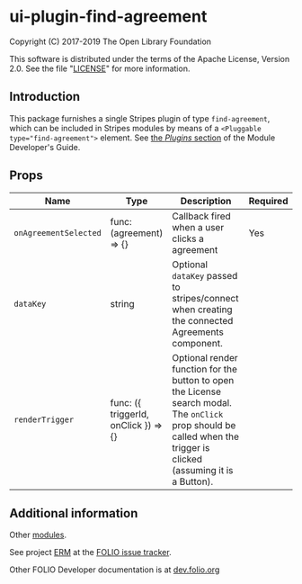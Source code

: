 # ui-plugin-find-agreement

Copyright (C) 2017-2019 The Open Library Foundation

This software is distributed under the terms of the Apache License,
Version 2.0. See the file "[LICENSE](LICENSE)" for more information.

## Introduction

This package furnishes a single Stripes plugin of type `find-agreement`,
which can be included in Stripes modules by means of a `<Pluggable
type="find-agreement">` element. See [the *Plugins*
section](https://github.com/folio-org/stripes-core/blob/master/doc/dev-guide.md#plugins)
of the Module Developer's Guide.

## Props

| Name | Type | Description | Required |
--- | --- | --- | --- |
| `onAgreementSelected` | func: (agreement) => {} | Callback fired when a user clicks a agreement | Yes |
| `dataKey` | string | Optional `dataKey` passed to stripes/connect when creating the connected Agreements component. |  |
| `renderTrigger` | func: ({ triggerId, onClick }) => {} | Optional render function for the button to open the License search modal. The `onClick` prop should be called when the trigger is clicked (assuming it is a Button). | |

## Additional information

Other [modules](https://dev.folio.org/source-code/#client-side).

See project [ERM](https://issues.folio.org/browse/ERM)
at the [FOLIO issue tracker](https://dev.folio.org/guidelines/issue-tracker/).

Other FOLIO Developer documentation is at [dev.folio.org](https://dev.folio.org/)
